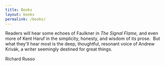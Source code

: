```yaml
---
title: Books
layout: books
permalink: /books/
---
```



Readers will hear some echoes of Faulkner in *The Signal Flame,*&nbsp;and even more of Kent Haruf in the simplicity, honesty, and wisdom of its prose.&nbsp; But what they'll hear most is the deep, thoughtful, resonant voice of Andrew Kriv&aacute;k, a writer seemingly destined for great things. &nbsp; &nbsp;

Richard Russo
